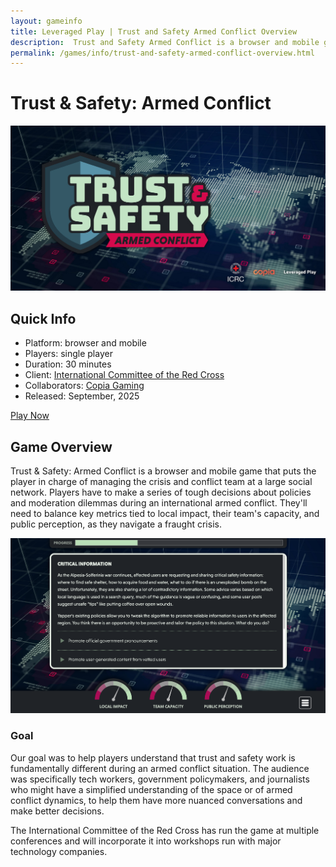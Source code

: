 ```yaml
---
layout: gameinfo
title: Leveraged Play | Trust and Safety Armed Conflict Overview
description:  Trust and Safety Armed Conflict is a browser and mobile game that puts the player in charge of managing the conflict and crisis team at a large social network. Players have to make a series of tough decisions about policies and moderation dilemmas during an international armed conflict.
permalink: /games/info/trust-and-safety-armed-conflict-overview.html
---
```


# Trust & Safety: Armed Conflict

<div class="row mb-5">
  <div class="text-center">
    <img src="/img/game-images/tsac-banner.jpg" alt="trust and safety armed conflict banner" class="img-fluid mx-auto d-block">
  </div>
</div>

## Quick Info

<ul>
  <li>Platform: browser and mobile</li>
  <li>Players: single player</li>
  <li>Duration: 30 minutes</li>
  <li>Client: <a href="https://www.icrc.org/" target="_blank">International Committee of the Red Cross</a></li>
  <li>Collaborators: <a href="https://copia.is/gaming/" target="_blank">Copia Gaming</a></li>
  <li>Released: September, 2025</li>
</ul>

<a href="https://trust-and-safety-game.icrc.org/" target="_blank" class="btn btn-secondary" role="button">
  Play Now
</a>

## Game Overview

Trust & Safety: Armed Conflict is a browser and mobile game that puts the player in charge of managing the crisis and conflict team at a large social network. Players have to make a series of tough decisions about policies and moderation dilemmas during an international armed conflict. They'll need to balance key metrics tied to local impact, their team's capacity, and public perception, as they navigate a fraught crisis.

<img alt="screen shot of a trust and safety dilemma" src="/img/game-images/tsac-screenshot.png" class="img-fluid mx-auto d-block">

### Goal

Our goal was to help players understand that trust and safety work is fundamentally different during an armed conflict situation. The audience was specifically tech workers, government policymakers, and journalists who might have a simplified understanding of the space or of armed conflict dynamics, to help them have more nuanced conversations and make better decisions.

The International Committee of the Red Cross has run the game at multiple conferences and will incorporate it into workshops run with major technology companies.
